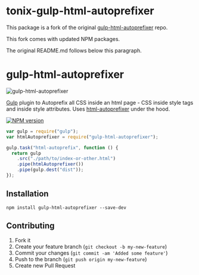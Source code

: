 # tonix-gulp-html-autoprefixer

This package is a fork of the original [gulp-html-autoprefixer](https://github.com/Rebelmail/gulp-html-autoprefixer) repo.

This fork comes with updated NPM packages.

The original README.md follows below this paragraph.

# gulp-html-autoprefixer

![gulp-html-autoprefixer](../master/gulp-html-autoprefixer.png?raw=true)

[Gulp](http://gulpjs.com/) plugin to Autoprefix all CSS inside an html page - CSS inside style tags and inside style attributes. Uses [html-autoprefixer](http://github.com/rebelmail/html-autoprefixer) under the hood.

[![NPM version](https://badge.fury.io/js/gulp-html-autoprefixer.png)](http://badge.fury.io/js/gulp-html-autoprefixer)

```javascript
var gulp = require("gulp");
var htmlAutoprefixer = require("gulp-html-autoprefixer");

gulp.task("html-autoprefix", function () {
  return gulp
    .src("./path/to/index-or-other.html")
    .pipe(htmlAutoprefixer())
    .pipe(gulp.dest("dist"));
});
```

## Installation

```
npm install gulp-html-autoprefixer --save-dev
```

## Contributing

1. Fork it
2. Create your feature branch (`git checkout -b my-new-feature`)
3. Commit your changes (`git commit -am 'Added some feature'`)
4. Push to the branch (`git push origin my-new-feature`)
5. Create new Pull Request
